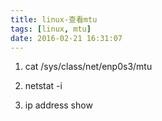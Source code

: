 ```yaml
---
title: linux-查看mtu
tags: [linux, mtu]
date: 2016-02-21 16:31:07
---
```


1.  cat /sys/class/net/enp0s3/mtu

1.  netstat -i

1.  ip address show

